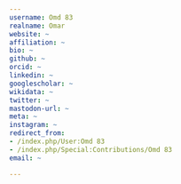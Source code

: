```yaml
---
username: Omd 83
realname: Omar
website: ~
affiliation: ~
bio: ~
github: ~
orcid: ~
linkedin: ~
googlescholar: ~
wikidata: ~
twitter: ~
mastodon-url: ~
meta: ~
instagram: ~
redirect_from:
- /index.php/User:Omd 83
- /index.php/Special:Contributions/Omd 83
email: ~

---
```

